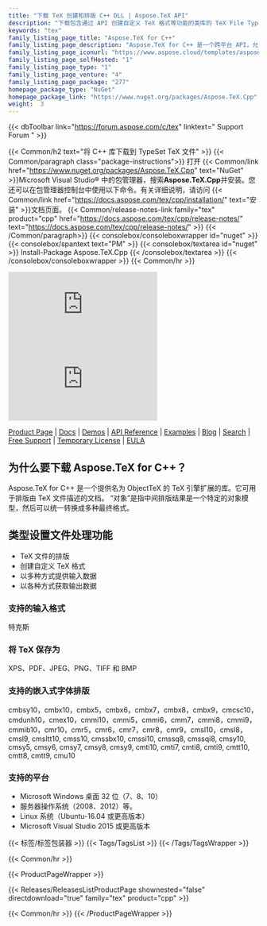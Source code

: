```yaml
---
title: "下载 TeX 创建和排版 C++ DLL | Aspose.TeX API"
description: "下载包含通过 API 创建自定义 TeX 格式等功能的类库的 TeX File TypeSetting C++ DLL。支持 40 多种嵌入字体。转换 TeX。"
keywords: "tex"
family_listing_page_title: "Aspose.TeX for C++"
family_listing_page_description: "Aspose.TeX for C++ 是一个跨平台 API，允许开发人员创建用于排版 TeX 文件的应用程序。 Aspose.TeX for C++ 是使用 C++ 实现的，它可以与任何 C++ 应用程序一起使用。"
family_listing_page_iconurl: "https://www.aspose.cloud/templates/aspose/App_Themes/V3/images/tex/272x272/aspose_tex-for-cpp.png"
family_listing_page_selfHosted: "1"
family_listing_page_type: "1"
family_listing_page_venture: "4"
family_listing_page_package: "277"
homepage_package_type: "NuGet"
homepage_package_link: "https://www.nuget.org/packages/Aspose.TeX.Cpp"
weight:  3
---
```


{{< dbToolbar link="https://forum.aspose.com/c/tex" linktext=" Support Forum " >}}

{{< Common/h2 text="将 C++ 库下载到 TypeSet TeX 文件"  >}}
{{< Common/paragraph class="package-instructions">}}
打开
{{< Common/link href="https://www.nuget.org/packages/Aspose.TeX.Cpp" text="NuGet"  >}}Microsoft Visual Studio® 中的包管理器，搜索<b>Aspose.TeX.Cpp</b>并安装。您还可以在包管理器控制台中使用以下命令。有关详细说明，请访问
{{< Common/link href="https://docs.aspose.com/tex/cpp/installation/" text="安装"  >}}文档页面。
{{< Common/release-notes-link family="tex" product="cpp" href="https://docs.aspose.com/tex/cpp/release-notes/" text="https://docs.aspose.com/tex/cpp/release-notes/"  >}}
{{< /Common/paragraph>}}
{{< consolebox/consoleboxwrapper id="nuget" >}}
       {{< consolebox/spantext text="PM" >}}
       {{< consolebox/textarea id="nuget" >}} Install-Package Aspose.TeX.Cpp {{< /consolebox/textarea >}}
{{< /consolebox/consoleboxwrapper >}}
{{< Common/hr >}}

![Nuget](https://img.shields.io/nuget/v/Aspose.TeX.Cpp) ![Nuget](https://img.shields.io/nuget/dt/Aspose.TeX.Cpp?label=nuget%20downloads)

[Product Page](https://products.aspose.com/tex/cpp/) | [Docs](https://docs.aspose.com/tex/cpp/) | [Demos](https://products.aspose.app/tex/family) | [API Reference](https://reference.aspose.com/tex/cpp) | [Examples](https://github.com/aspose-tex/Aspose.tex-for-C) | [Blog](https://blog.aspose.com/category/tex/) | [Search](https://search.aspose.com/) | [Free Support](https://forum.aspose.com/c/tex) | [Temporary License](https://purchase.aspose.com/temporary-license) | [EULA](https://about.aspose.com/legal/eula/)

## 为什么要下载 Aspose.TeX for C++？

Aspose.TeX for C++ 是一个提供名为 ObjectTeX 的 TeX 引擎扩展的库。它可用于排版由 TeX 文件描述的文档。 “对象”是指中间排版结果是一个特定的对象模型，然后可以统一转换成多种最终格式。

## 类型设置文件处理功能

- TeX 文件的排版
- 创建自定义 TeX 格式
- 以多种方式提供输入数据
- 以各种方式获取输出数据

### 支持的输入格式

特克斯

### 将 TeX 保存为

XPS、PDF、JPEG、PNG、TIFF 和 BMP

### 支持的嵌入式字体排版

cmbsy10，cmbx10，cmbx5，cmbx6，cmbx7，cmbx8，cmbx9，cmcsc10，cmdunh10，cmex10，cmmi10，cmmi5，cmmi6，cmm7，cmmi8，cmmi9，cmmib10，cmr10，cmr5，cmr6，cmr7，cmr8，cmr9，cmsl10，cmsl8， cmsl9, cmsltt10, cmss10, cmssbx10, cmssi10, cmssq8, cmssqi8, cmsy10, cmsy5, cmsy6, cmsy7, cmsy8, cmsy9, cmti10, cmti7, cmti8, cmti9, cmtt10, cmtt8, cmtt9, cmu10

### 支持的平台

- Microsoft Windows 桌面 32 位（7、8、10）
- 服务器操作系统（2008、2012）等。
- Linux 系统（Ubuntu-16.04 或更高版本）
- Microsoft Visual Studio 2015 或更高版本

{{< 标签/标签包装器 >}}
 {{< Tags/TagsList >}}
{{< /Tags/TagsWrapper >}}

{{< Common/hr >}}

{{< ProductPageWrapper >}}
<!-- ReleasesListProductPage-->
   {{< Releases/ReleasesListProductPage shownested="false"  directdownload="true" family="tex" product="cpp" >}}
<!-- /ReleasesListProductPage-->
{{< Common/hr >}}
{{< /ProductPageWrapper >}}

